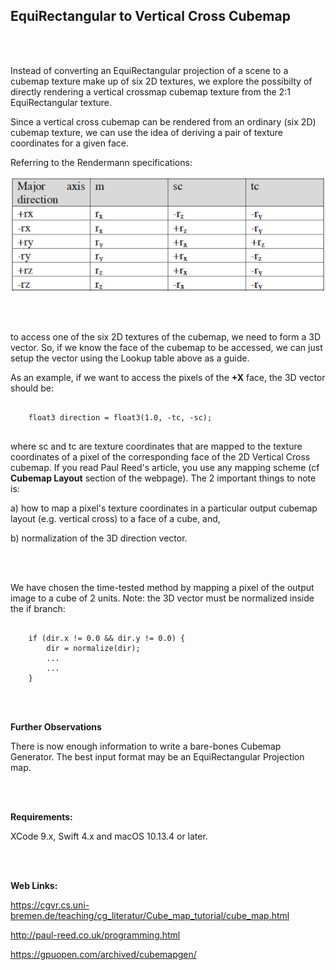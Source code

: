 ## EquiRectangular to Vertical Cross Cubemap

<br />
<br />

Instead of converting an EquiRectangular projection of a scene to a cubemap texture make up of six 2D textures, we explore the possibilty of directly rendering a vertical crossmap cubemap texture from the 2:1 EquiRectangular texture.

Since a vertical cross cubemap can be rendered from an ordinary (six 2D) cubemap texture, we can use the idea of deriving a pair of texture coordinates for a given face.

Referring to the Rendermann specifications:

![screenshot](LookupTable.png)

<br />
<br />

to access one of the six 2D textures of the cubemap, we need to form a 3D vector. So, if we know the face of the cubemap to be accessed, we can just setup the vector using the Lookup table above as a guide.

As an example, if we want to access the pixels of the **+X** face, the 3D vector should be:

```metal

    float3 direction = float3(1.0, -tc, -sc);
    
```

where sc and tc are texture coordinates that are mapped to the texture coordinates of a pixel of the corresponding face of the 2D Vertical Cross cubemap. If you read Paul Reed's article, you use any mapping scheme (cf **Cubemap Layout** section of the webpage). The 2 important things to note is:

a) how to map a pixel's texture coordinates in a particular output cubemap layout (e.g. vertical cross) to a face of a cube, and,

b) normalization of the 3D direction vector.

<br />
<br />

We have chosen the time-tested method by mapping a pixel of the output image to a cube of 2 units. Note: the 3D vector must be normalized inside the if branch:

```metal

    if (dir.x != 0.0 && dir.y != 0.0) {
        dir = normalize(dir);
        ...
        ...
    }

```

<br />
<br />

**Further Observations**
<br />

There is now enough information to write a bare-bones Cubemap Generator. The best input format may be an EquiRectangular Projection map.

<br />
<br />

**Requirements:** 
<br />

XCode 9.x, Swift 4.x and macOS 10.13.4 or later.

<br />
<br />


**Web Links:**


https://cgvr.cs.uni-bremen.de/teaching/cg_literatur/Cube_map_tutorial/cube_map.html


http://paul-reed.co.uk/programming.html


https://gpuopen.com/archived/cubemapgen/
